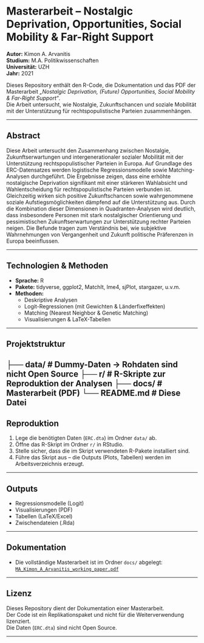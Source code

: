# Masterarbeit – Nostalgic Deprivation, Opportunities, Social Mobility & Far-Right Support

**Autor:** Kimon A. Arvanitis  
**Studium:** M.A. Politikwissenschaften  
**Universität:** UZH  
**Jahr:** 2021

Dieses Repository enthält den R-Code, die Dokumentation und das PDF der Masterarbeit *„Nostalgic Deprivation, (Future) Opportunities, Social Mobility & Far-Right Support“*.  
Die Arbeit untersucht, wie Nostalgie, Zukunftschancen und soziale Mobilität mit der Unterstützung für rechtspopulistische Parteien zusammenhängen.  

---

## Abstract
Diese Arbeit untersucht den Zusammenhang zwischen Nostalgie, Zukunftserwartungen und intergenerationaler sozialer Mobilität mit der Unterstützung rechtspopulistischer Parteien in Europa. Auf Grundlage des ERC-Datensatzes werden logistische Regressionsmodelle sowie Matching-Analysen durchgeführt. Die Ergebnisse zeigen, dass eine erhöhte nostalgische Deprivation signifikant mit einer stärkeren Wahlabsicht und Wahlentscheidung für rechtspopulistische Parteien verbunden ist. Gleichzeitig wirken sich positive Zukunftschancen sowie wahrgenommene soziale Aufstiegsmöglichkeiten dämpfend auf die Unterstützung aus. Durch die Kombination dieser Dimensionen in Quadranten-Analysen wird deutlich, dass insbesondere Personen mit stark nostalgischer Orientierung und pessimistischen Zukunftserwartungen zur Unterstützung rechter Parteien neigen. Die Befunde tragen zum Verständnis bei, wie subjektive Wahrnehmungen von Vergangenheit und Zukunft politische Präferenzen in Europa beeinflussen.

---

## Technologien & Methoden
- **Sprache:** R  
- **Pakete:** tidyverse, ggplot2, MatchIt, lme4, sjPlot, stargazer, u.v.m.  
- **Methoden:**  
  - Deskriptive Analysen  
  - Logit-Regressionen (mit Gewichten & Länderfixeffekten)  
  - Matching (Nearest Neighbor & Genetic Matching)  
  - Visualisierungen & LaTeX-Tabellen  

---

## Projektstruktur
├── data/ # Dummy-Daten -> Rohdaten sind nicht Open Source
├── r/ # R-Skripte zur Reproduktion der Analysen
├── docs/ # Masterarbeit (PDF)
└── README.md # Diese Datei
---

## Reproduktion
1. Lege die benötigten Daten (`ERC.dta`) im Ordner `data/` ab.  
2. Öffne das R-Skript im Ordner `r/` in RStudio.  
3. Stelle sicher, dass die im Skript verwendeten R-Pakete installiert sind.  
4. Führe das Skript aus – die Outputs (Plots, Tabellen) werden im Arbeitsverzeichnis erzeugt.  

---

## Outputs
- Regressionsmodelle (Logit)  
- Visualisierungen (PDF)  
- Tabellen (LaTeX/Excel)  
- Zwischendateien (.Rda)  

---

## Dokumentation
- Die vollständige Masterarbeit ist im Ordner `docs/` abgelegt:  
  [`MA_Kimon_A_Arvanitis_working_paper.pdf`](docs/MA_Kimon_A_Arvanitis_working_paper.pdf)  

---

## Lizenz
Dieses Repository dient der Dokumentation einer Masterarbeit.  
Der Code ist ein Replikationspaket und nicht für die Weiterverwendung lizenziert.  
Die Daten (`ERC.dta`) sind nicht Open Source.

---
